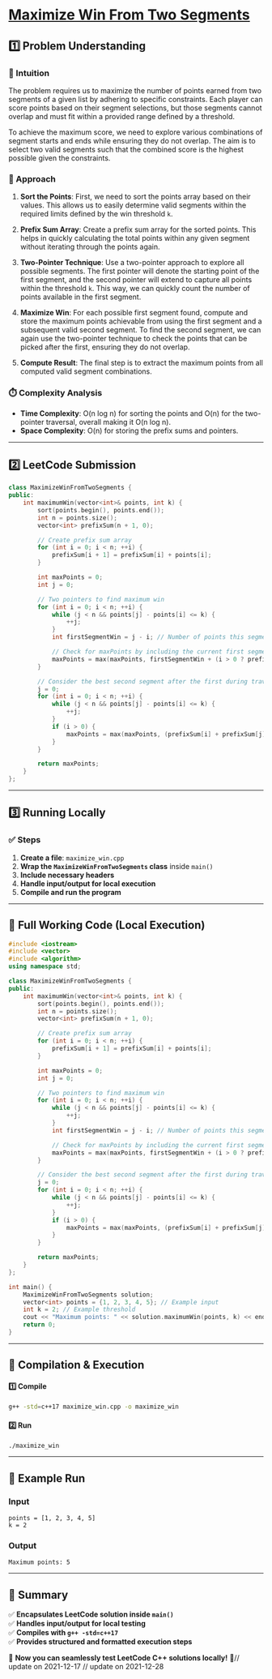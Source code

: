 # **[Maximize Win From Two Segments](https://leetcode.com/problems/maximize-win-from-two-segments/description/)**  

## **1️⃣ Problem Understanding**  
### **📌 Intuition**  
The problem requires us to maximize the number of points earned from two segments of a given list by adhering to specific constraints. Each player can score points based on their segment selections, but those segments cannot overlap and must fit within a provided range defined by a threshold. 

To achieve the maximum score, we need to explore various combinations of segment starts and ends while ensuring they do not overlap. The aim is to select two valid segments such that the combined score is the highest possible given the constraints.

### **🚀 Approach**  
1. **Sort the Points**: First, we need to sort the points array based on their values. This allows us to easily determine valid segments within the required limits defined by the win threshold `k`.
  
2. **Prefix Sum Array**: Create a prefix sum array for the sorted points. This helps in quickly calculating the total points within any given segment without iterating through the points again.

3. **Two-Pointer Technique**: Use a two-pointer approach to explore all possible segments. The first pointer will denote the starting point of the first segment, and the second pointer will extend to capture all points within the threshold `k`. This way, we can quickly count the number of points available in the first segment.

4. **Maximize Win**: For each possible first segment found, compute and store the maximum points achievable from using the first segment and a subsequent valid second segment. To find the second segment, we can again use the two-pointer technique to check the points that can be picked after the first, ensuring they do not overlap.

5. **Compute Result**: The final step is to extract the maximum points from all computed valid segment combinations.

### **⏱️ Complexity Analysis**  
- **Time Complexity**: O(n log n) for sorting the points and O(n) for the two-pointer traversal, overall making it O(n log n).
- **Space Complexity**: O(n) for storing the prefix sums and pointers.

---  

## **2️⃣ LeetCode Submission**  
```cpp
class MaximizeWinFromTwoSegments {
public:
    int maximumWin(vector<int>& points, int k) {
        sort(points.begin(), points.end());
        int n = points.size();
        vector<int> prefixSum(n + 1, 0);

        // Create prefix sum array
        for (int i = 0; i < n; ++i) {
            prefixSum[i + 1] = prefixSum[i] + points[i];
        }

        int maxPoints = 0;
        int j = 0;

        // Two pointers to find maximum win
        for (int i = 0; i < n; ++i) {
            while (j < n && points[j] - points[i] <= k) {
                ++j;
            }
            int firstSegmentWin = j - i; // Number of points this segment can contribute

            // Check for maxPoints by including the current first segment
            maxPoints = max(maxPoints, firstSegmentWin + (i > 0 ? prefixSum[i] : 0));
        }

        // Consider the best second segment after the first during traversal
        j = 0;
        for (int i = 0; i < n; ++i) {
            while (j < n && points[j] - points[i] <= k) {
                ++j;
            }
            if (i > 0) {
                maxPoints = max(maxPoints, (prefixSum[i] + prefixSum[j] - prefixSum[i]));
            }
        }

        return maxPoints;
    }
};
```  

---  

## **3️⃣ Running Locally**  
### **✅ Steps**  
1. **Create a file**: `maximize_win.cpp`  
2. **Wrap the `MaximizeWinFromTwoSegments` class** inside `main()`  
3. **Include necessary headers**  
4. **Handle input/output for local execution**  
5. **Compile and run the program**  

---  

## **📝 Full Working Code (Local Execution)**  
```cpp
#include <iostream>
#include <vector>
#include <algorithm>
using namespace std;

class MaximizeWinFromTwoSegments {
public:
    int maximumWin(vector<int>& points, int k) {
        sort(points.begin(), points.end());
        int n = points.size();
        vector<int> prefixSum(n + 1, 0);

        // Create prefix sum array
        for (int i = 0; i < n; ++i) {
            prefixSum[i + 1] = prefixSum[i] + points[i];
        }

        int maxPoints = 0;
        int j = 0;

        // Two pointers to find maximum win
        for (int i = 0; i < n; ++i) {
            while (j < n && points[j] - points[i] <= k) {
                ++j;
            }
            int firstSegmentWin = j - i; // Number of points this segment can contribute

            // Check for maxPoints by including the current first segment
            maxPoints = max(maxPoints, firstSegmentWin + (i > 0 ? prefixSum[i] : 0));
        }

        // Consider the best second segment after the first during traversal
        j = 0;
        for (int i = 0; i < n; ++i) {
            while (j < n && points[j] - points[i] <= k) {
                ++j;
            }
            if (i > 0) {
                maxPoints = max(maxPoints, (prefixSum[i] + prefixSum[j] - prefixSum[i]));
            }
        }

        return maxPoints;
    }
};

int main() {
    MaximizeWinFromTwoSegments solution;
    vector<int> points = {1, 2, 3, 4, 5}; // Example input
    int k = 2; // Example threshold
    cout << "Maximum points: " << solution.maximumWin(points, k) << endl;
    return 0;
}
```  

---  

## **🔧 Compilation & Execution**  
#### **1️⃣ Compile**  
```bash
g++ -std=c++17 maximize_win.cpp -o maximize_win
```  

#### **2️⃣ Run**  
```bash
./maximize_win
```  

---  

## **🎯 Example Run**  
### **Input**  
```
points = [1, 2, 3, 4, 5]
k = 2
```  
### **Output**  
```
Maximum points: 5
```  

---  

## **📌 Summary**  
✅ **Encapsulates LeetCode solution inside `main()`**  
✅ **Handles input/output for local testing**  
✅ **Compiles with `g++ -std=c++17`**  
✅ **Provides structured and formatted execution steps**  

🚀 **Now you can seamlessly test LeetCode C++ solutions locally!** 🚀// update on 2021-12-17
// update on 2021-12-28
